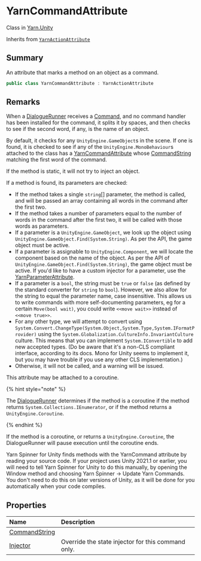 # YarnCommandAttribute

Class in [Yarn.Unity](/api/csharp/yarn.unity.md)

Inherits from [`YarnActionAttribute`](/api/csharp/yarn.unity.yarnactionattribute.md)

## Summary


An attribute that marks a method on an object as a command.


```csharp
public class YarnCommandAttribute : YarnActionAttribute
```

## Remarks

<p>
When a <a href="yarn.unity.dialoguerunner.md">DialogueRunner</a> receives a <a href="yarn.command.md">Command</a>,
and no command handler has been installed for the command, it splits it
by spaces, and then checks to see if the second word, if any, is the
name of an object.
</p> <p>
By default, it checks for any <code>UnityEngine.GameObject</code>s in the scene. If
one is found, it is checked to see if any of the <code>UnityEngine.MonoBehaviour</code>s attached to the class has a <a href="yarn.unity.yarncommandattribute.md">YarnCommandAttribute</a> whose <a href="yarn.unity.yarncommandattribute.commandstring.md">CommandString</a> matching the first word of
the command.
</p> <p>If the method is static, it will not try to inject an
object.</p> <p>If a method is found, its parameters are checked:</p> <ul type="bullet">
<li>
If the method takes a single <code>string</code>[] parameter, the
method is called, and will be passed an array containing all words in
the command after the first two.
</li>
<li>
If the method takes a number of parameters equal to the number of words
in the command after the first two, it will be called with those words
as parameters.
</li>
<li>
If a parameter is a <code>UnityEngine.GameObject</code>, we look up the object
using <code>UnityEngine.GameObject.Find(System.String)</code>. As per the API, the game
object must be active.
</li>
<li>
If a parameter is assignable to <code>UnityEngine.Component</code>, we will locate
the component based on the name of the object. As per the API of <code>UnityEngine.GameObject.Find(System.String)</code>, the game object must be active. If
you'd like to have a custom injector for a parameter, use the <a href="yarn.unity.yarnparameterattribute.md">YarnParameterAttribute</a>.
</li>
<li>
If a parameter is a <code>bool</code>, the string must be <code>true</code>
or <code>false</code> (as defined by the standard converter for <code>string</code> to <code>bool</code>). However, we also allow for the
string to equal the parameter name, case insensitive. This allows us to
write commands with more self-documenting parameters, eg for a certain
<code>Move(bool wait)</code>, you could write <code>&lt;&lt;move wait&gt;&gt;</code>
instead of <code>&lt;&lt;move true&gt;&gt;</code>.
</li>
<li>
For any other type, we will attempt to convert using <code>System.Convert.ChangeType(System.Object,System.Type,System.IFormatProvider)</code> using the
<code>System.Globalization.CultureInfo.InvariantCulture</code> culture.
This means that you can implement <code>System.IConvertible</code> to add new
accepted types. (Do be aware that it's a non-CLS compliant interface,
according to its docs. Mono for Unity seems to implement it, but you may
have trouble if you use any other CLS implementation.)
</li>
<li>Otherwise, it will not be called, and a warning will be
issued.</li>
</ul> <p>This attribute may be attached to a coroutine. </p> <p>
{% hint style="note" %}

The <a href="yarn.unity.dialoguerunner.md">DialogueRunner</a> determines if the method is a coroutine
if the method returns <code>System.Collections.IEnumerator</code>, or if the method
returns a <code>UnityEngine.Coroutine</code>. 

{% endhint %}
</p> <p>
If the method is a coroutine, or returns a <code>UnityEngine.Coroutine</code>, the
DialogueRunner will pause execution until the coroutine ends.
</p> <p>
Yarn Spinner for Unity finds methods with the YarnCommand attribute by
reading your source code. If your project uses Unity 2021.1 or earlier,
you will need to tell Yarn Spinner for Unity to do this manually, by
opening the Window method and choosing Yarn Spinner -&gt; Update Yarn
Commands. You don't need to do this on later versions of Unity, as it
will be done for you automatically when your code compiles.
</p>

## Properties

|Name|Description|
|:---|:---|
|[CommandString](/api/csharp/yarn.unity.yarncommandattribute.commandstring.md)||
|[Injector](/api/csharp/yarn.unity.yarncommandattribute.injector.md)|Override the state injector for this command only.|

